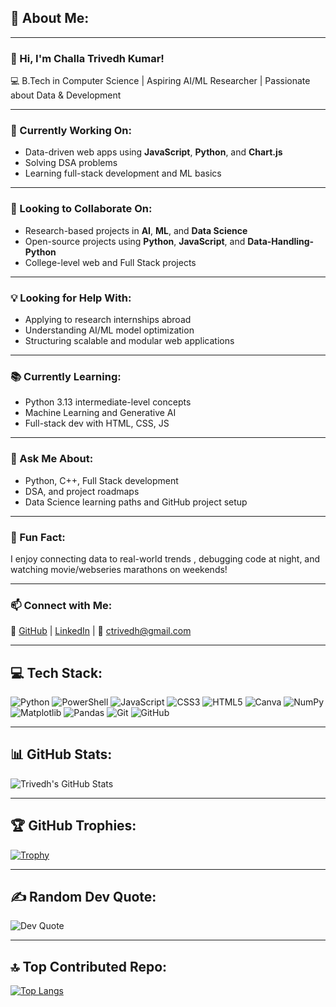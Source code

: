 
## 💫 About Me:

---

### 👋 Hi, I'm Challa Trivedh Kumar!  
💻 B.Tech in Computer Science | Aspiring AI/ML Researcher | Passionate about Data & Development

---

### 🚀 Currently Working On:
- Data-driven web apps using **JavaScript**, **Python**, and **Chart.js**  
- Solving DSA problems  
- Learning full-stack development and ML basics  

---

### 🤝 Looking to Collaborate On:
- Research-based projects in **AI**, **ML**, and **Data Science**  
- Open-source projects using **Python**, **JavaScript**, and **Data-Handling-Python**  
- College-level web and Full Stack projects  

---

### 💡 Looking for Help With:
- Applying to research internships abroad  
- Understanding AI/ML model optimization  
- Structuring scalable and modular web applications  

---

### 📚 Currently Learning:
- Python 3.13 intermediate-level concepts 
- Machine Learning and Generative AI  
- Full-stack dev with HTML, CSS, JS 

---

### 💬 Ask Me About:
- Python, C++, Full Stack development  
- DSA, and project roadmaps  
- Data Science learning paths and GitHub project setup  

---

### 🎯 Fun Fact:  
I enjoy connecting data to real-world trends , debugging code at night, and watching movie/webseries marathons on weekends!

---

### 📫 Connect with Me:  
🔗 [GitHub](https://github.com/trivedhchalla) | [LinkedIn](https://www.linkedin.com/in/challa-trivedh-kumar-156557319) | 📧 ctrivedh@gmail.com

---

## 💻 Tech Stack:

<div align="left">

![Python](https://img.shields.io/badge/-Python-3776AB?style=for-the-badge&logo=python&logoColor=white)
![PowerShell](https://img.shields.io/badge/-PowerShell-5391FE?style=for-the-badge&logo=powershell&logoColor=white)
![JavaScript](https://img.shields.io/badge/-JavaScript-F7DF1E?style=for-the-badge&logo=javascript&logoColor=black)
![CSS3](https://img.shields.io/badge/-CSS3-1572B6?style=for-the-badge&logo=css3)
![HTML5](https://img.shields.io/badge/-HTML5-E34F26?style=for-the-badge&logo=html5&logoColor=white)
![Canva](https://img.shields.io/badge/-Canva-00C4CC?style=for-the-badge&logo=canva&logoColor=white)
![NumPy](https://img.shields.io/badge/-NumPy-013243?style=for-the-badge&logo=numpy)
![Matplotlib](https://img.shields.io/badge/-Matplotlib-ffffff?style=for-the-badge&logo=matplotlib&logoColor=black)
![Pandas](https://img.shields.io/badge/-Pandas-150458?style=for-the-badge&logo=pandas)
![Git](https://img.shields.io/badge/-Git-F05032?style=for-the-badge&logo=git&logoColor=white)
![GitHub](https://img.shields.io/badge/-GitHub-181717?style=for-the-badge&logo=github)

</div>

---

## 📊 GitHub Stats:

![Trivedh's GitHub Stats](https://github-readme-stats.vercel.app/api?username=trivedhchalla&show_icons=true&theme=tokyonight)

---

## 🏆 GitHub Trophies:

[![Trophy](https://github-profile-trophy.vercel.app/?username=trivedhchalla&theme=darkhub)](https://github.com/ryo-ma/github-profile-trophy)

---

## ✍️ Random Dev Quote:

![Dev Quote](https://quotes-github-readme.vercel.app/api)

---

## 🔝 Top Contributed Repo:

[![Top Langs](https://github-readme-stats.vercel.app/api/top-langs/?username=trivedhchalla&layout=compact&theme=tokyonight)](https://github.com/anuraghazra/github-readme-stats)
